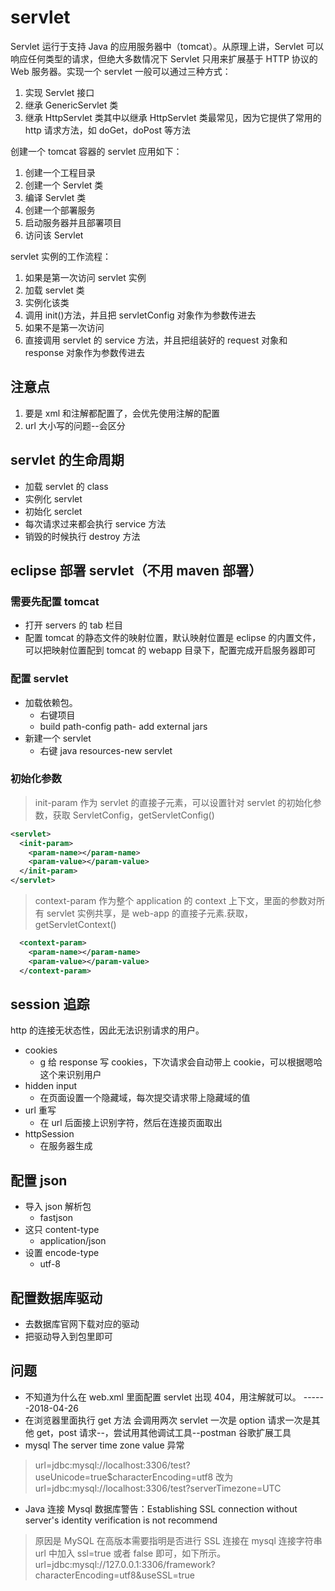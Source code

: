 # servlet

Servlet 运行于支持 Java 的应用服务器中（tomcat）。从原理上讲，Servlet 可以响应任何类型的请求，但绝大多数情况下 Servlet 只用来扩展基于 HTTP 协议的 Web 服务器。实现一个 servlet 一般可以通过三种方式：

1.  实现 Servlet 接口
2.  继承 GenericServlet 类
3.  继承 HttpServlet 类其中以继承 HttpServlet 类最常见，因为它提供了常用的 http 请求方法，如 doGet，doPost 等方法

创建一个 tomcat 容器的 servlet 应用如下：

1.  创建一个工程目录
2.  创建一个 Servlet 类
3.  编译 Servlet 类
4.  创建一个部署服务
5.  启动服务器并且部署项目
6.  访问该 Servlet

servlet 实例的工作流程：

1. 如果是第一次访问 servlet 实例
2. 加载 servlet 类
3. 实例化该类
4. 调用 init()方法，并且把 servletConfig 对象作为参数传进去
5. 如果不是第一次访问
6. 直接调用 servlet 的 service 方法，并且把组装好的 request 对象和 response 对象作为参数传进去

## 注意点

1.  要是 xml 和注解都配置了，会优先使用注解的配置
2.  url 大小写的问题--会区分

## servlet 的生命周期

- 加载 servlet 的 class
- 实例化 servlet
- 初始化 serclet
- 每次请求过来都会执行 service 方法
- 销毁的时候执行 destroy 方法

## eclipse 部署 servlet（不用 maven 部署）

### 需要先配置 tomcat

- 打开 servers 的 tab 栏目
- 配置 tomcat 的静态文件的映射位置，默认映射位置是 eclipse 的内置文件，可以把映射位置配到 tomcat 的 webapp 目录下，配置完成开启服务器即可

### 配置 servlet

- 加载依赖包。
  - 右键项目
  - build path-config path- add external jars
- 新建一个 servlet
  - 右键 java resources-new servlet

### 初始化参数

> init-param 作为 servlet 的直接子元素，可以设置针对 servlet 的初始化参数，获取 ServletConfig，getServletConfig()

```xml
<servlet>
  <init-param>
    <param-name></param-name>
    <param-value></param-value>
  </init-param>
</servlet>
```

> context-param 作为整个 application 的 context 上下文，里面的参数对所有 servlet 实例共享，是 web-app 的直接子元素.获取，getServletContext()

```xml
  <context-param>
    <param-name></param-name>
    <param-value></param-value>
  </context-param>
```

## session 追踪

http 的连接无状态性，因此无法识别请求的用户。

- cookies
  - g 给 response 写 cookies，下次请求会自动带上 cookie，可以根据嗯哈这个来识别用户
- hidden input
  - 在页面设置一个隐藏域，每次提交请求带上隐藏域的值
- url 重写
  - 在 url 后面接上识别字符，然后在连接页面取出
- httpSession
  - 在服务器生成

## 配置 json

- 导入 json 解析包
  - fastjson
- 这只 content-type
  - application/json
- 设置 encode-type
  - utf-8

## 配置数据库驱动

- 去数据库官网下载对应的驱动
- 把驱动导入到包里即可

## 问题

- 不知道为什么在 web.xml 里面配置 servlet 出现 404，用注解就可以。 ------2018-04-26
- 在浏览器里面执行 get 方法 会调用两次 servlet 一次是 option 请求一次是其他 get，post 请求--，尝试用其他调试工具--postman 谷歌扩展工具
- mysql The server time zone value 异常

> url=jdbc:mysql://localhost:3306/test?useUnicode=true\$characterEncoding=utf8
> 改为
> url=jdbc:mysql://localhost:3306/test?serverTimezone=UTC

- Java 连接 Mysql 数据库警告：Establishing SSL connection without server's identity verification is not recommend

> 原因是 MySQL 在高版本需要指明是否进行 SSL
> 连接在 mysql 连接字符串 url 中加入 ssl=true 或者 false 即可，如下所示。
> url=jdbc:mysql://127.0.0.1:3306/framework?characterEncoding=utf8&useSSL=true
